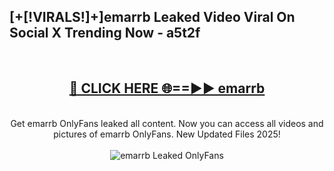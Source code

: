 <h2>[+[!VIRALS!]+]emarrb Leaked Video Viral On Social X Trending Now - a5t2f</h2>
<br>
<div align="center">
<h2><a href="https://libra.edu.pl?emarrb" rel="nofollow">🔴 CLICK HERE 🌐==►► emarrb</a></h2>
<br>
Get emarrb OnlyFans leaked all content. Now you can access all videos and pictures of emarrb OnlyFans. New Updated Files 2025!
<br>
<br>
<a href="https://libra.edu.pl?emarrb" rel="nofollow" data-target="animated-image.originalLink"><img src="https://i.ibb.co.com/WyWwxjT/player-gif2.gif" alt="emarrb Leaked OnlyFans" style="max-width: 100%; display: inline-block;" data-target="animated-image.originalImage"></a>
</div>
<br>